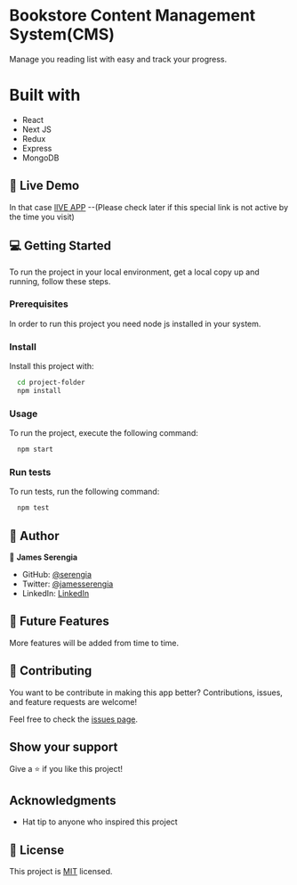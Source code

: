 # Bookstore Content Management System(CMS)

Manage you reading list with easy and track your progress.

# Built with

- React
- Next JS
- Redux
- Express
- MongoDB

## 🚀 Live Demo

In that case [lIVE APP](https://github.com/serengia) --(Please check later if this special link is not active by the time you visit)

## 💻 Getting Started

To run the project in your local environment, get a local copy up and running, follow these steps.

### Prerequisites

In order to run this project you need node js installed in your system.

### Install

Install this project with:

```sh
  cd project-folder
  npm install
```

### Usage

To run the project, execute the following command:

```sh
  npm start
```

### Run tests

To run tests, run the following command:

```sh
  npm test
```

## 👥 Author <a name="authors"></a>

👤 **James Serengia**

- GitHub: [@serengia](https://github.com/serengia)
- Twitter: [@jamesserengia](https://twitter.com/jamesserengia)
- LinkedIn: [LinkedIn](https://linkedin.com/in/james-serengia)

<!-- FUTURE FEATURES -->

## 🔭 Future Features <a name="future-features"></a>

More features will be added from time to time.

## 🤝 Contributing

You want to be contribute in making this app better?
Contributions, issues, and feature requests are welcome!

Feel free to check the [issues page](../../issues/).

## Show your support

Give a ⭐️ if you like this project!

## Acknowledgments <a name="acknowledgements"></a>

- Hat tip to anyone who inspired this project

## 📝 License <a name="license"></a>

This project is [MIT](./MIT.md) licensed.
